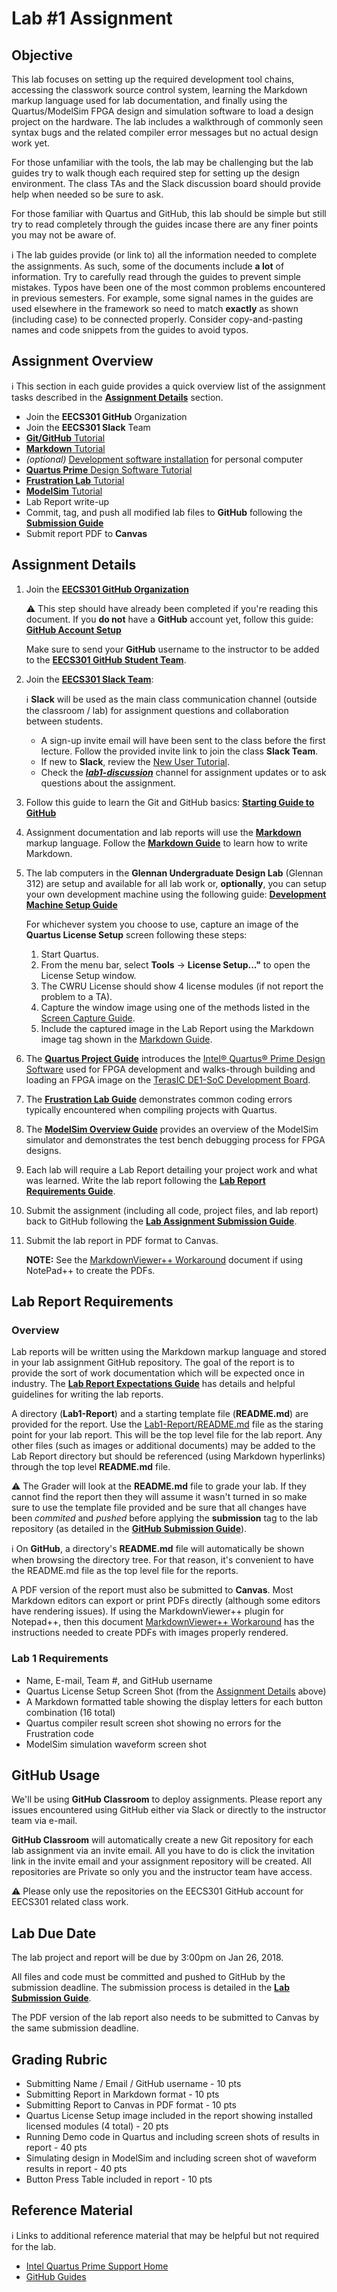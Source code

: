 # Lab #1 Assignment

## Objective

This lab focuses on setting up the required development tool chains, accessing the classwork source control system, learning the Markdown markup language used for lab documentation, and finally using the Quartus/ModelSim FPGA design and simulation software to load a design project on the hardware.  The lab includes a walkthrough of commonly seen syntax bugs and the related compiler error messages but no actual design work yet.

For those unfamiliar with the tools, the lab may be challenging but the lab guides try to walk though each required step for setting up the design environment.  The class TAs and the Slack discussion board should provide help when needed so be sure to ask.

For those familiar with Quartus and GitHub, this lab should be simple but still try to read completely through the guides incase there are any finer points you may not be aware of.

:information_source: The lab guides provide (or link to) all the information needed to complete the assignments.  As such, some of the documents include **a lot** of information.  Try to carefully read through the guides to prevent simple mistakes.  Typos have been one of the most common problems encountered in previous semesters.  For example, some signal names in the guides are used elsewhere in the framework so need to match **exactly** as shown (including case) to be connected properly.  Consider copy-and-pasting names and code snippets from the guides to avoid typos.

## Assignment Overview

:information_source: This section in each guide provides a quick overview list of the assignment tasks described in the [**Assignment Details**](#assignment-details) section.

* Join the **EECS301 GitHub** Organization
* Join the **EECS301 Slack** Team
* [**Git/GitHub** Tutorial](Lab1-Guide/StartingGithub-Guide.md)
* [**Markdown** Tutorial](Lab1-Guide/Markdown-Guide.md)
* _(optional)_ [Development software installation](Lab1-Guide/DevelopmentMachineSetup-Guide.md) for personal computer
* [**Quartus Prime** Design Software Tutorial](Lab1-Guide/QuartusProject-Guide.md)
* [**Frustration Lab** Tutorial](Lab1-Guide/FrustrationLab-Guide.md)
* [**ModelSim** Tutorial](Lab1-Guide/ModelSimOverview-Guide.md)
* Lab Report write-up
* Commit, tag, and push all modified lab files to **GitHub** following the [**Submission Guide**](Lab1-Guide/GitHub-SubmissionGuide.md)
* Submit report PDF to **Canvas**

## Assignment Details

1. Join the [**EECS301 GitHub Organization**](https://github.com/CWRU-EECS301-S18)

	:warning: This step should have already been completed if you're reading this document.  If you **do not** have a **GitHub** account yet, follow this guide: [**GitHub Account Setup**](https://github.com/CWRU-EECS301-S18/syllabus/blob/master/GitHubAccountSetup-Guide.md)
	
	Make sure to send your **GitHub** username to the instructor to be added to the [**EECS301 GitHub Student Team**](https://github.com/orgs/CWRU-EECS301-S18/teams/student-team).

1. Join the [**EECS301 Slack Team**](https://cwru-eecs301-s18.slack.com): 

	:information_source: **Slack** will be used as the main class communication channel (outside the classroom / lab) for assignment questions and collaboration between students.
	
	* A sign-up invite email will have been sent to the class before the first lecture.  Follow the provided invite link to join the class **Slack Team**.
	* If new to **Slack**, review the [New User Tutorial](https://get.slack.help/hc/en-us/articles/218080037-Getting-started-for-new-users).
	* Check the [***lab1-discussion***](https://cwru-eecs301-s18.slack.com/messages/C8QSS3G07/) channel for assignment updates or to ask questions about the assignment.

1. Follow this guide to learn the Git and GitHub basics: [**Starting Guide to GitHub**](Lab1-Guide/StartingGithub-Guide.md)

1. Assignment documentation and lab reports will use the [**Markdown**](https://en.wikipedia.org/wiki/Markdown) markup language.  Follow the [**Markdown Guide**](Lab1-Guide/Markdown-Guide.md) to learn how to write Markdown.

1. The lab computers in the **Glennan Undergraduate Design Lab** (Glennan 312) are setup and available for all lab work or, **optionally**, you can setup your own development machine using the following guide: [**Development Machine Setup Guide**](Lab1-Guide/DevelopmentMachineSetup-Guide.md)

	For whichever system you choose to use, capture an image of the **Quartus License Setup** screen following these steps:
	
	1. Start Quartus.
	1. From the menu bar, select **Tools** -> **License Setup..."** to open the License Setup window.
	1. The CWRU License should show 4 license modules (if not report the problem to a TA).
	1. Capture the window image using one of the methods listed in the [Screen Capture Guide](Lab1-Guide/ScreenCapture-HowTo.md).
	1. Include the captured image in the Lab Report using the Markdown image tag shown in the [Markdown Guide](Markdown-Guide.md#markdown-images).
	
1. The [**Quartus Project Guide**](Lab1-Guide/QuartusProject-Guide.md) introduces the [Intel® Quartus® Prime Design Software](https://www.altera.com/products/design-software/fpga-design/quartus-prime/overview.html) used for FPGA development and walks-through building and loading an FPGA image on the [TerasIC DE1-SoC Development Board](https://github.com/CWRU-EECS301-S18/syllabus/tree/master/Reference/DE1-SoC).

1. The [**Frustration Lab Guide**](Lab1-Guide/FrustrationLab-Guide.md) demonstrates common coding errors typically encountered when compiling projects with Quartus.

1. The [**ModelSim Overview Guide**](Lab1-Guide/ModelSimOverview-Guide.md) provides an overview of the ModelSim simulator and demonstrates the test bench debugging process for FPGA designs.

1. Each lab will require a Lab Report detailing your project work and what was learned.  Write the lab report following the [**Lab Report Requirements Guide**](#lab-report-requirements).

1. Submit the assignment (including all code, project files, and lab report) back to GitHub following the [**Lab Assignment Submission Guide**](Lab1-Guide/GitHub-SubmissionGuide.md).

1. Submit the lab report in PDF format to Canvas.

	**NOTE:** See the [MarkdownViewer++ Workaround](Lab2-Guide/NPP-PDF-Workaround.md) document if using NotePad++ to create the PDFs. 

## Lab Report Requirements

### Overview

Lab reports will be written using the Markdown markup language and stored in your lab assignment GitHub repository.  The goal of the report is to provide the sort of work documentation which will be expected once in industry.  The [**Lab Report Expectations Guide**](Lab1-Guide/LabReportExpectations.md) has details and helpful guidelines for writing the lab reports.

A directory (**Lab1-Report**) and a starting template file (**README.md**) are provided for the report.  Use the [Lab1-Report/README.md](Lab1-Report/README.md) file as the staring point for your lab report.  This will be the top level file for the lab report.  Any other files (such as images or additional documents) may be added to the Lab Report directory but should be referenced (using Markdown hyperlinks) through the top level **README.md** file.  

:warning: The Grader will look at the **README.md** file to grade your lab.  If they cannot find the report then they will assume it wasn't turned in so make sure to use the template file provided and be sure that all changes have been _commited_ and _pushed_ before applying the **submission** tag to the lab repository (as detailed in the [**GitHub Submission Guide**](Lab1-Guide/GitHub-SubmissionGuide.md)).

:information_source: On **GitHub**, a directory's **README.md** file will automatically be shown when browsing the directory tree.  For that reason, it's convenient to have the README.md file as the top level file for the reports.

A PDF version of the report must also be submitted to **Canvas**.  Most Markdown editors can export or print PDFs directly (although some editors have rendering issues).  If using the MarkdownViewer++ plugin for Notepad++, then this document [MarkdownViewer++ Workaround](Lab2-Guide/NPP-PDF-Workaround.md) has the instructions needed to create PDFs with images properly rendered. 

### Lab 1 Requirements

* Name, E-mail, Team #, and GitHub username
* Quartus License Setup Screen Shot (from the [Assignment Details](#assignment-details) above)
* A Markdown formatted table showing the display letters for each button combination (16 total)
* Quartus compiler result screen shot showing no errors for the Frustration code
* ModelSim simulation waveform screen shot


## GitHub Usage

We'll be using **GitHub Classroom** to deploy assignments.  Please report any issues encountered using GitHub either via Slack or directly to the instructor team via e-mail.

**GitHub Classroom** will automatically create a new Git repository for each lab assignment via an invite email.  All you have to do is click the invitation link in the invite email and your assignment repository will be created.  All repositories are Private so only you and the instructor team have access.

:warning: Please only use the repositories on the EECS301 GitHub account for EECS301 related class work.


## Lab Due Date

The lab project and report will be due by 3:00pm on Jan 26, 2018.

All files and code must be committed and pushed to GitHub by the submission deadline.  The submission process is detailed in the [**Lab Submission Guide**](Lab1-Guide/GitHub-SubmissionGuide.md).

The PDF version of the lab report also needs to be submitted to Canvas by the same submission deadline.


## Grading Rubric

* Submitting Name / Email / GitHub username - 10 pts
* Submitting Report in Markdown format - 10 pts
* Submitting Report to Canvas in PDF format - 10 pts
* Quartus License Setup image included in the report showing installed licensed modules (4 total) - 20 pts
* Running Demo code in Quartus and including screen shots of results in report - 40 pts
* Simulating design in ModelSim and including screen shot of waveform results in report - 40 pts
* Button Press Table included in report - 10 pts

## Reference Material

:information_source: Links to additional reference material that may be helpful but not required for the lab.

* [Intel Quartus Prime Support Home](https://www.altera.com/products/design-software/fpga-design/quartus-prime/support.html)
* [GitHub Guides](https://guides.github.com)